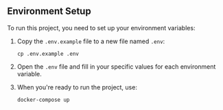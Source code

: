 ## Environment Setup

To run this project, you need to set up your environment variables:

1. Copy the `.env.example` file to a new file named `.env`:
   ```
   cp .env.example .env
   ```

2. Open the `.env` file and fill in your specific values for each environment variable.

3. When you're ready to run the project, use:
   ```
   docker-compose up
   ```
